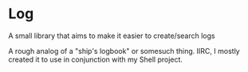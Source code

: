 # Log
A small library that aims to make it easier to create/search logs

A rough analog of a "ship's logbook" or somesuch thing. IIRC, I mostly created it to use in conjunction with my Shell project.
